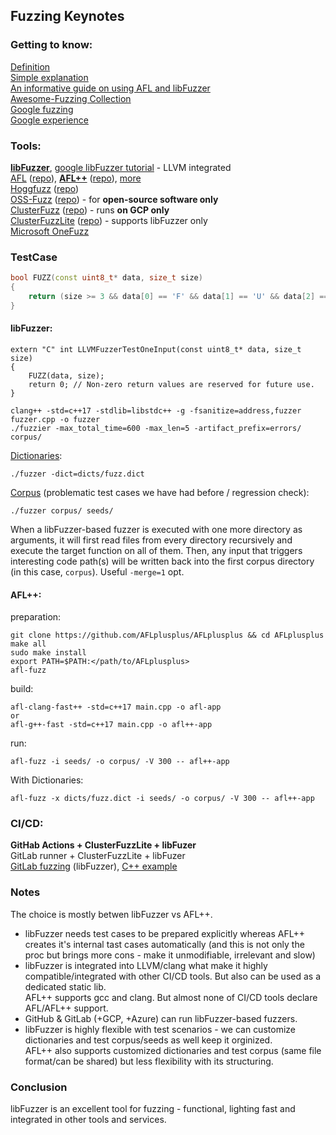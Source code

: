## Fuzzing Keynotes  

### Getting to know:  
[Definition](https://en.wikipedia.org/wiki/Fuzzing)  
[Simple explanation](https://www.guru99.com/fuzz-testing.html)  
[An informative guide on using AFL and libFuzzer](https://blog.f-secure.com/super-awesome-fuzzing-part-one/)  
[Awesome-Fuzzing Collection](https://github.com/secfigo/Awesome-Fuzzing)  
[Google fuzzing](https://github.com/google/fuzzing)  
[Google experience](https://www.usenix.org/sites/default/files/conference/protected-files/enigma_slides_serebryany.pdf)  

### Tools:  
[**libFuzzer**](https://llvm.org/docs/LibFuzzer.html), [google libFuzzer tutorial](https://github.com/google/fuzzing/blob/master/tutorial/libFuzzerTutorial.md) - LLVM integrated  
[AFL](https://lcamtuf.coredump.cx/afl/) ([repo](https://github.com/google/AFL)), [**AFL++**](https://aflplus.plus/) ([repo](https://github.com/AFLplusplus/AFLplusplus)), [more](https://github.com/google/fuzzing/blob/master/docs/afl-based-fuzzers-overview.md)  
[Hoggfuzz](https://honggfuzz.dev/) ([repo](https://github.com/google/honggfuzz))  
[OSS-Fuzz](https://google.github.io/oss-fuzz/) ([repo](https://github.com/google/oss-fuzz)) - for **open-source software only**  
[ClusterFuzz](https://google.github.io/clusterfuzz/) ([repo](https://github.com/google/clusterfuzz)) - runs **on GCP only**  
[ClusterFuzzLite](https://google.github.io/clusterfuzzlite/) ([repo](https://github.com/google/clusterfuzzlite/)) - supports libFuzzer only  
[Microsoft OneFuzz](https://github.com/microsoft/onefuzz)  

### TestCase  
```cpp
bool FUZZ(const uint8_t* data, size_t size)
{
    return (size >= 3 && data[0] == 'F' && data[1] == 'U' && data[2] == 'Z' && data[3] == 'Z');
}
```
#### libFuzzer:  
```
extern "C" int LLVMFuzzerTestOneInput(const uint8_t* data, size_t size)
{
    FUZZ(data, size);
    return 0; // Non-zero return values are reserved for future use.
}

clang++ -std=c++17 -stdlib=libstdc++ -g -fsanitize=address,fuzzer fuzzer.cpp -o fuzzer
./fuzzier -max_total_time=600 -max_len=5 -artifact_prefix=errors/ corpus/
```
[Dictionaries](https://llvm.org/docs/LibFuzzer.html#dictionaries):  
```
./fuzzer -dict=dicts/fuzz.dict
```
[Corpus](https://llvm.org/docs/LibFuzzer.html#corpus) (problematic test cases we have had before / regression check):  
```
./fuzzer corpus/ seeds/
```
When a libFuzzer-based fuzzer is executed with one more directory as arguments, it will first read files from every directory recursively and execute the target function on all of them. Then, any input that triggers interesting code path(s) will be written back into the first corpus directory (in this case, `corpus`).
Useful `-merge=1` opt.  

#### AFL++:  
preparation:  
```
git clone https://github.com/AFLplusplus/AFLplusplus && cd AFLplusplus
make all
sudo make install
export PATH=$PATH:</path/to/AFLplusplus>
afl-fuzz
```
build:  
```
afl-clang-fast++ -std=c++17 main.cpp -o afl-app
or
afl-g++-fast -std=c++17 main.cpp -o afl++-app
```
run:  
```
afl-fuzz -i seeds/ -o corpus/ -V 300 -- afl++-app
```
With Dictionaries:  
```
afl-fuzz -x dicts/fuzz.dict -i seeds/ -o corpus/ -V 300 -- afl++-app
```

### CI/CD:  
**GitHab Actions + ClusterFuzzLite + libFuzer**  
GitLab runner + ClusterFuzzLite + libFuzer  
[GitLab fuzzing](https://docs.gitlab.com/ee/user/application_security/coverage_fuzzing/) (libFuzzer), [C++ example](https://gitlab.com/gitlab-org/security-products/demos/coverage-fuzzing/c-cpp-fuzzing-example)  

### Notes  
The choice is mostly betwen libFuzzer vs AFL++.  
* libFuzzer needs test cases to be prepared explicitly whereas AFL++ creates it's internal tast cases automatically (and this is not only the proc but brings more cons - make it unmodifiable, irrelevant and slow)  
* libFuzzer is integrated into LLVM/clang what make it highly compatible/integrated with other CI/CD tools. But also can be used as a dedicated static lib.  
  AFL++ supports gcc and clang. But almost none of CI/CD tools declare AFL/AFL++ support.  
* GitHub & GitLab (+GCP, +Azure) can run libFuzzer-based fuzzers.  
* libFuzzer is highly flexible with test scenarios - we can customize dictionaries and test corpus/seeds as well keep it orginized.  
  AFL++ also supports customized dictionaries and test corpus (same file format/can be shared) but less flexibility with its structuring.  

### Conclusion  
libFuzzer is an excellent tool for fuzzing - functional, lighting fast and integrated in other tools and services.  
